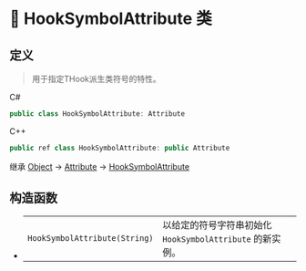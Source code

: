 # 🔖 HookSymbolAttribute 类

## 定义

> 用于指定THook派生类符号的特性。

C#
```cs
public class HookSymbolAttribute: Attribute
```
C++
```cpp
public ref class HookSymbolAttribute: public Attribute
```

继承 [Object](https://docs.microsoft.com/DotNET/api/system.object) → [Attribute](https://docs.microsoft.com/DotNET/api/system.attribute) → [HookSymbolAttribute](HookSymbolAttribute)

##  构造函数

- 
    |||
    |-|-|
    |`HookSymbolAttribute(String)`|以给定的符号字符串初始化 `HookSymbolAttribute` 的新实例。|